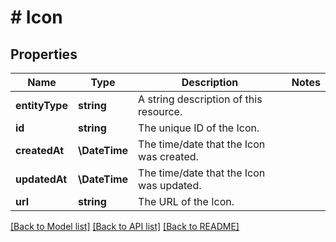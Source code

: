 # # Icon

## Properties

Name | Type | Description | Notes
------------ | ------------- | ------------- | -------------
**entityType** | **string** | A string description of this resource. |
**id** | **string** | The unique ID of the Icon. |
**createdAt** | **\DateTime** | The time/date that the Icon was created. |
**updatedAt** | **\DateTime** | The time/date that the Icon was updated. |
**url** | **string** | The URL of the Icon. |

[[Back to Model list]](../../README.md#models) [[Back to API list]](../../README.md#endpoints) [[Back to README]](../../README.md)
